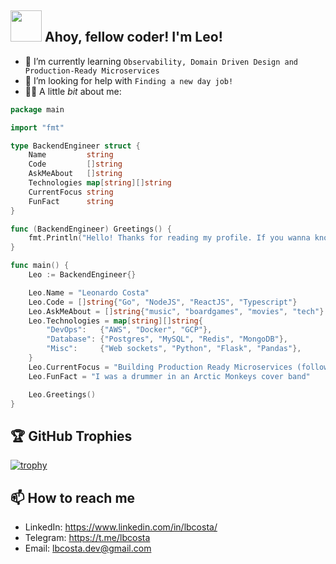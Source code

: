 <h2>
  <img src="https://media.giphy.com/media/v1.Y2lkPTc5MGI3NjExY2ZlYWU2NzI2NWE4NGZiZWJmNzVkZTJkYTZhMTg0NTE5MzllYTRhYSZjdD1z/m7GCmngo33rsmjxoPM/giphy.gif" width="50">
   Ahoy, fellow coder! I'm Leo!
</h2>

- 🌱 I’m currently learning `Observability, Domain Driven Design and Production-Ready Microservices`
- 🤔 I’m looking for help with `Finding a new day job!`
- 👨‍💻 A little _bit_ about me:

```go
package main

import "fmt"

type BackendEngineer struct {
	Name         string
	Code         []string
	AskMeAbout   []string
	Technologies map[string][]string
	CurrentFocus string
	FunFact      string
}

func (BackendEngineer) Greetings() {
	fmt.Println("Hello! Thanks for reading my profile. If you wanna know more about me, my contacts are listed below 😁")
}

func main() {
	Leo := BackendEngineer{}

	Leo.Name = "Leonardo Costa"
	Leo.Code = []string{"Go", "NodeJS", "ReactJS", "Typescript"}
	Leo.AskMeAbout = []string{"music", "boardgames", "movies", "tech"}
	Leo.Technologies = map[string][]string{
		"DevOps":   {"AWS", "Docker", "GCP"},
		"Database": {"Postgres", "MySQL", "Redis", "MongoDB"},
		"Misc":     {"Web sockets", "Python", "Flask", "Pandas"},
	}
	Leo.CurrentFocus = "Building Production Ready Microservices (following Susan J. Fowler checklist)"
	Leo.FunFact = "I was a drummer in an Arctic Monkeys cover band"

	Leo.Greetings()
}

```

## 🏆 GitHub Trophies

[![trophy](https://github-profile-trophy.vercel.app/?username=lbcosta&theme=nord&column=7)](https://github.com/ryo-ma/github-profile-trophy)

<h2> 📫 How to reach me </h2>

- LinkedIn: https://www.linkedin.com/in/lbcosta/
- Telegram: https://t.me/lbcosta
- Email: lbcosta.dev@gmail.com
